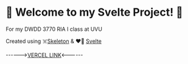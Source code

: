 # :love_letter: Welcome to my Svelte Project! :love_letter:

For my DWDD 3770 RIA I class at UVU

Created using :skull_and_crossbones:[Skeleton](https://www.skeleton.dev/) & :heart_on_fire: [Svelte](https://learn.svelte.dev/tutorial/welcome-to-svelte)

------>[VERCEL LINK](https://dwdd-3770-starter-svelte.vercel.app/)<------
